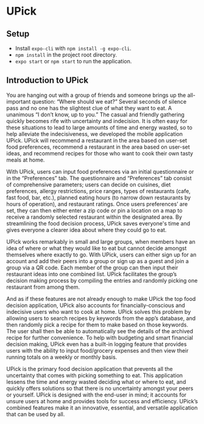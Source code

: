 # UPick
## Setup
- Install `expo-cli` with `npm install -g expo-cli`.
- `npm install` in the project root directory. 
- `expo start` or `npm start` to run the application.

## Introduction to UPick

You are hanging out with a group of friends and someone brings up the all-important question: “Where should we eat?” Several seconds of silence pass and no one has the slightest clue of what they want to eat. A unanimous “I don’t know, up to you.” The casual and friendly gathering quickly becomes rife with uncertainty and indecision. It is often easy for these situations to lead to large amounts of time and energy wasted, so to help alleviate the indecisiveness, we developed the mobile application UPick. UPick will recommend a restaurant in the area based on user-set food preferences, recommend a restaurant in the area based on user-set ideas, and recommend recipes  for those who want to cook their own tasty meals at home. 

With UPick, users can input food preferences via an initial questionnaire or in the “Preferences” tab. The questionnaire and “Preferences” tab consist of comprehensive parameters; users can decide on cuisines, diet preferences, allergy restrictions, price ranges, types of restaurants (cafe, fast food, bar, etc.),  planned eating hours (to narrow down restaurants by hours of operation), and restaurant ratings. Once users preferences’ are set, they can then either enter a zip code or pin a location on a map to receive a randomly selected restaurant within the designated area. By streamlining the food decision process, UPick saves everyone's time and gives everyone a clearer idea about where they could go to eat.  

UPick works remarkably in small and large groups, when members have an idea of where or what they would like to eat but cannot decide amongst themselves where exactly to go. With UPick, users can either sign up for an account and add their peers into a group or sign up as a guest and join a group via a QR code. Each member of the group can then input their restaurant ideas into one combined list. UPick facilitates the group’s decision making process by compiling the entries and randomly picking one restaurant from among them.
  
And as if these features are not already enough to make UPick the top food decision application, UPick also accounts for financially-conscious and indecisive users who want to cook at home. UPick solves this problem by allowing users to search recipes by keywords from the app’s database, and then randomly pick a recipe for them to make based on those keywords. The user shall then be able to automatically see the details of the archived recipe for further convenience. To help with budgeting and smart financial decision making, UPick even has a built-in logging feature that provides users with the ability to input food/grocery expenses and then view their running totals on a weekly or monthly basis.

UPick is the primary food decision application that prevents all the uncertainty that comes with picking something to eat. This application lessens the time and energy wasted deciding what or where to eat, and quickly offers solutions so that there is no uncertainty amongst your peers or yourself. UPick is designed with the end-user in mind; it accounts for unsure users at home and provides tools for success and efficiency. UPick’s combined features make it an innovative, essential, and versatile application that can be used by all.

